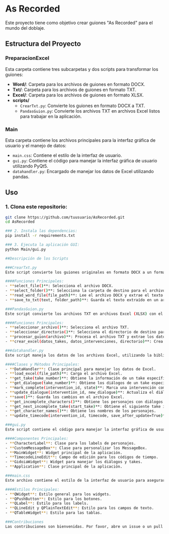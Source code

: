 # As Recorded

Este proyecto tiene como objetivo crear guiones "As Recorded" para el mundo del doblaje. 

## Estructura del Proyecto

### PreparacionExcel

Esta carpeta contiene tres subcarpetas y dos scripts para transformar los guiones:

- **Word/**: Carpeta para los archivos de guiones en formato DOCX.
- **Txt/**: Carpeta para los archivos de guiones en formato TXT.
- **Excel/**: Carpeta para los archivos de guiones en formato XLSX.
- **scripts/**
  - `CrearTxt.py`: Convierte los guiones en formato DOCX a TXT.
  - `PandasGuion.py`: Convierte los archivos TXT en archivos Excel listos para trabajar en la aplicación.

### Main

Esta carpeta contiene los archivos principales para la interfaz gráfica de usuario y el manejo de datos:

- `main.css`: Contiene el estilo de la interfaz de usuario.
- `gui.py`: Contiene el código para manejar la interfaz gráfica de usuario utilizando PyQt5.
- `datahandler.py`: Encargado de manejar los datos de Excel utilizando pandas.

## Uso

### 1. Clona este repositorio:

```bash
git clone https://github.com/tuusuario/AsRecorded.git
cd AsRecorded

### 2. Instala las dependencias:
pip install -r requirements.txt

### 3. Ejecuta la aplicación GUI:
python Main/gui.py

##Descripción de los Scripts

###CrearTxt.py
Este script convierte los guiones originales en formato DOCX a un formato TXT, facilitando su manipulación.

####Funciones Principales:
- **select_file()**: Selecciona el archivo DOCX.
- **select_folder()**: Selecciona la carpeta de destino para el archivo TXT.
- **read_word_file(file_path)**: Lee el archivo DOCX y extrae el texto.
- **save_to_txt(text, folder_path)**: Guarda el texto extraído en un archivo TXT.

###PandasGuion.py
Este script convierte los archivos TXT en archivos Excel (XLSX) con el formato necesario para trabajar en la aplicación.

####Funciones Principales:
- **seleccionar_archivo()**: Selecciona el archivo TXT.
- **seleccionar_directorio()**: Selecciona el directorio de destino para el archivo Excel.
- **procesar_guion(archivo)**: Procesa el archivo TXT y extrae los datos.
- **crear_excel(datos_takes, datos_intervenciones, directorio)**: Crea el archivo Excel con dos hojas (Takes e Intervenciones).

###datahandler.py
Este script maneja los datos de los archivos Excel, utilizando la biblioteca pandas.

####Clases y Métodos Principales:
- **DataHandler**: Clase principal para manejar los datos de Excel.
- **load_excel(file_path)**: Carga el archivo Excel.
- **get_take(take_number)**: Obtiene la información de un take específico.
- **get_dialogue(take_number)**: Obtiene los diálogos de un take específico.
- **mark_complete(intervention_id, state)**: Marca una intervención como completa.
- **update_dialogue(intervention_id, new_dialogue)**: Actualiza el diálogo de una intervención.
- **save()**: Guarda los cambios en el archivo Excel.
- **get_incomplete_characters()**: Obtiene los personajes con diálogos incompletos.
- **get_next_incomplete_take(start_take)**: Obtiene el siguiente take incompleto.
- **get_character_names()**: Obtiene los nombres de los personajes.
- **update_timecode(intervention_id, timecode, save_after_update=True)**: Actualiza el código de tiempo de una intervención.

###gui.py
Este script contiene el código para manejar la interfaz gráfica de usuario utilizando PyQt5.

####Componentes Principales:
- **CharacterLabel**: Clase para los labels de personajes.
- **CustomMessageBox**: Clase para personalizar los MessageBox.
- **MainWidget**: Widget principal de la aplicación.
- **TimecodeLineEdit**: Campo de edición para los códigos de tiempo.
- **GidoiaWidget**: Widget para manejar los diálogos y takes.
- **Application**: Clase principal de la aplicación.

###main.css
Este archivo contiene el estilo de la interfaz de usuario para asegurar una apariencia consistente y agradable.

####Estilos Principales:
- **QWidget**: Estilo general para los widgets.
- **QPushButton**: Estilo para los botones.
- **QLabel**: Estilo para los labels.
- **QLineEdit y QPlainTextEdit**: Estilo para los campos de texto.
- **QTableWidget**: Estilo para las tablas.

###Contribuciones
Las contribuciones son bienvenidas. Por favor, abre un issue o un pull request si deseas colaborar.
